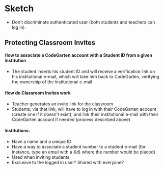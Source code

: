 # Sketch

- Don't discriminate authenticated user (both students and teachers can log in).

## Protecting Classroom Invites

#### How to associate a CodeGarten account with a Student ID from a given Institution
- The student inserts his student ID and will receive a verification link on his institutional e-mail, which will take him back to CodeGarten, verifying the ownership of the institutional e-mail

#### How do Classroom Invites work
- Teacher generates an invite link for the classroom
- Students, via that link, will have to log in with their CodeGarten account (create one if it doesn't exist), and link their institutional e-mail with their CodeGarten account if needed (process described above)

#### Institutions:
- Have a name and a unique ID
- Have a way to associate a student number to a student e-mail (for instance, type an email with a {id} where the number would be placed)
- Used when inviting students
- Exclusive to the logged in user? Shared with everyone?